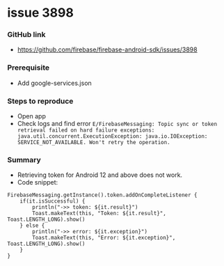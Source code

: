 # issue 3898
### GitHub link
- https://github.com/firebase/firebase-android-sdk/issues/3898
### Prerequisite
- Add google-services.json
### Steps to reproduce
- Open app
- Check logs and find error `E/FirebaseMessaging: Topic sync or token retrieval failed on hard failure exceptions: java.util.concurrent.ExecutionException: java.io.IOException: SERVICE_NOT_AVAILABLE. Won't retry the operation.`
### Summary
- Retrieving token for Android 12 and above does not work.
- Code snippet: 
```
FirebaseMessaging.getInstance().token.addOnCompleteListener {
    if(it.isSuccessful) {
        println("->> token: ${it.result}")
        Toast.makeText(this, "Token: ${it.result}", Toast.LENGTH_LONG).show()
    } else {
        println("->> error: ${it.exception}")
        Toast.makeText(this, "Error: ${it.exception}", Toast.LENGTH_LONG).show()
    }
}
```
